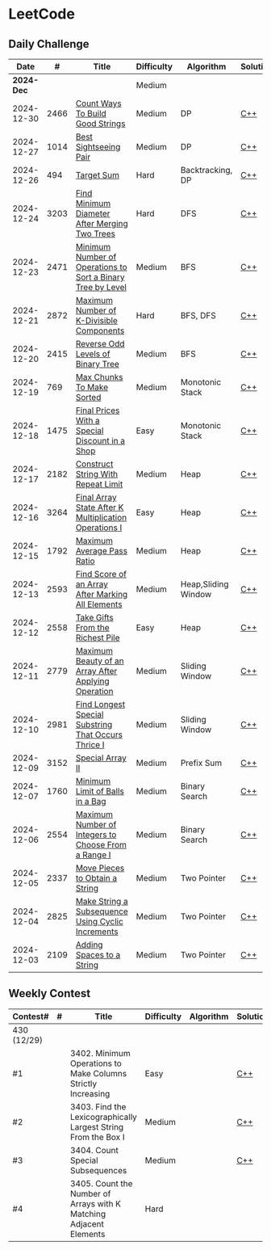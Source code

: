 # LeetCode
## Daily Challenge

| **Date**   |**#**| **Title**    | **Difficulty** | **Algorithm** | **Solution** | 
| ---------- |-----| ------------ | -------------- | ------------- | ------------ |
|**2024-Dec**|     | [](https://leetcode.com/problems//description/)                                                                                                                       | Medium |                   | [](https://github.com/jimmy-hsin/Leetcode-record/tree/main/c++/)                                                                               |
| 2024-12-30 |2466 | [Count Ways To Build Good Strings](https://leetcode.com/problems/count-ways-to-build-good-strings/description/)                                                       | Medium |  DP               | [C++](https://github.com/jimmy-hsin/Leetcode-record/tree/main/c++/2466.%20Count%20Ways%20To%20Build%20Good%20Strings)                          |
| 2024-12-27 |1014 | [Best Sightseeing Pair](https://leetcode.com/problems/best-sightseeing-pair/description/)                                                                             | Medium |  DP               | [C++](https://github.com/jimmy-hsin/Leetcode-record/tree/main/c++/1014.%20Best%20Sightseeing%20Pair)                                           |
| 2024-12-26 | 494 | [Target Sum](https://leetcode.com/problems/target-sum/description/)                                                                                                   | Hard   |  Backtracking, DP | [C++](https://github.com/jimmy-hsin/Leetcode-record/tree/main/c++/494.%20Target%20Sum)                                                         |
| 2024-12-24 |3203 | [Find Minimum Diameter After Merging Two Trees](https://leetcode.com/problems/find-minimum-diameter-after-merging-two-trees/description/)                             | Hard   |  DFS              | [C++](https://github.com/jimmy-hsin/Leetcode-record/tree/main/c++/3203.%20Find%20Minimum%20Diameter%20After%20Merging%20Two%20Trees)           |
| 2024-12-23 |2471 | [Minimum Number of Operations to Sort a Binary Tree by Level](https://leetcode.com/problems/minimum-number-of-operations-to-sort-a-binary-tree-by-level/description/) | Medium |  BFS    | [C++](https://github.com/jimmy-hsin/Leetcode-record/tree/main/c++/2471.%20Minimum%20Number%20of%20Operations%20to%20Sort%20a%20Binary%20Tree%20by%20Level) |
| 2024-12-21 |2872 | [Maximum Number of K-Divisible Components](https://leetcode.com/problems/maximum-number-of-k-divisible-components/description/)                                       | Hard   |  BFS, DFS         | [C++](https://github.com/jimmy-hsin/Leetcode-record/tree/main/c++/2872.%20Maximum%20Number%20of%20K-Divisible%20Components)                    |
| 2024-12-20 |2415 | [Reverse Odd Levels of Binary Tree](https://leetcode.com/problems/reverse-odd-levels-of-binary-tree/description/)                                                     | Medium |  BFS              | [C++](https://github.com/jimmy-hsin/Leetcode-record/tree/main/c++/2415.%20Reverse%20Odd%20Levels%20of%20Binary%20Tree)                         |
| 2024-12-19 | 769 | [Max Chunks To Make Sorted](https://leetcode.com/problems/max-chunks-to-make-sorted/description/)                                                                     | Medium |  Monotonic Stack  | [C++](https://github.com/jimmy-hsin/Leetcode-record/tree/main/c++/769.%20Max%20Chunks%20To%20Make%20Sorted)                                    |
| 2024-12-18 |1475 | [Final Prices With a Special Discount in a Shop](https://leetcode.com/problems/final-prices-with-a-special-discount-in-a-shop/description/)                           | Easy   |  Monotonic Stack  | [C++](https://github.com/jimmy-hsin/Leetcode-record/tree/main/c++/1475.%20Final%20Prices%20With%20a%20Special%20Discount%20in%20a%20Shop)      |
| 2024-12-17 |2182 | [Construct String With Repeat Limit](https://leetcode.com/problems/construct-string-with-repeat-limit/description/)                                                   | Medium |  Heap             | [C++](https://github.com/jimmy-hsin/Leetcode-record/tree/main/c++/2182.%20Construct%20String%20With%20Repeat%20Limit)                          |
| 2024-12-16 |3264 | [Final Array State After K Multiplication Operations I](https://leetcode.com/problems/final-array-state-after-k-multiplication-operations-i/description/)             | Easy   |  Heap             | [C++](https://github.com/jimmy-hsin/Leetcode-record/tree/main/c++/3264.%20Final%20Array%20State%20After%20K%20Multiplication%20Operations%20I) |
| 2024-12-15 |1792 | [Maximum Average Pass Ratio](https://leetcode.com/problems/maximum-average-pass-ratio/description/)                                                                   | Medium |  Heap             | [C++](https://github.com/jimmy-hsin/Leetcode-record/tree/main/c++/1792.%20Maximum%20Average%20Pass%20Ratio)                                    |
| 2024-12-13 |2593 | [Find Score of an Array After Marking All Elements](https://leetcode.com/problems/find-score-of-an-array-after-marking-all-elements/description/)                     | Medium |Heap,Sliding Window| [C++](https://github.com/jimmy-hsin/Leetcode-record/tree/main/c++/2593.%20Find%20Score%20of%20an%20Array%20After%20Marking%20All%20Elements)   |
| 2024-12-12 |2558 | [Take Gifts From the Richest Pile](https://leetcode.com/problems/find-score-of-an-array-after-marking-all-elements/description/)                                      | Easy   |  Heap             | [C++](https://github.com/jimmy-hsin/Leetcode-record/tree/main/c++/2558.%20Take%20Gifts%20From%20the%20Richest%20Pile)                          |
| 2024-12-11 |2779 | [Maximum Beauty of an Array After Applying Operation](https://leetcode.com/problems/maximum-beauty-of-an-array-after-applying-operation/description/)                 | Medium |  Sliding Window   | [C++](https://github.com/jimmy-hsin/Leetcode-record/tree/main/c++/2779.%20Maximum%20Beauty%20of%20an%20Array%20After%20Applying%20Operation)   |
| 2024-12-10 |2981 | [Find Longest Special Substring That Occurs Thrice I](https://leetcode.com/problems/find-longest-special-substring-that-occurs-thrice-i/description/)                 | Medium |  Sliding Window   | [C++](https://github.com/jimmy-hsin/Leetcode-record/tree/main/c++/2981.%20Find%20Longest%20Special%20Substring%20That%20Occurs%20Thrice%20I)   |
| 2024-12-09 |3152 | [Special Array II](https://leetcode.com/problems/special-array-ii/description/)                                                                                       | Medium |  Prefix Sum       | [C++](https://github.com/jimmy-hsin/Leetcode-record/tree/main/c++/3152.%20Special%20Array%20II)                                                |
| 2024-12-07 |1760 | [Minimum Limit of Balls in a Bag](https://leetcode.com/problems/special-array-ii/description/)                                                                        | Medium |  Binary Search    | [C++](https://github.com/jimmy-hsin/Leetcode-record/tree/main/c++/1760.%20Minimum%20Limit%20of%20Balls%20in%20a%20Bag)                         |
| 2024-12-06 |2554 | [Maximum Number of Integers to Choose From a Range I](https://leetcode.com/problems/maximum-number-of-integers-to-choose-from-a-range-i/description/)                 | Medium |  Binary Search    | [C++](https://github.com/jimmy-hsin/Leetcode-record/tree/main/c++/2554.%20Maximum%20Number%20of%20Integers%20to%20Choose%20From%20a%20Range%20I)|
| 2024-12-05 |2337 | [Move Pieces to Obtain a String](https://leetcode.com/problems/move-pieces-to-obtain-a-string/description/)                                                           | Medium |  Two Pointer      | [C++](https://github.com/jimmy-hsin/Leetcode-record/tree/main/c++/2337.%20Move%20Pieces%20to%20Obtain%20a%20String)                            |
| 2024-12-04 |2825 | [Make String a Subsequence Using Cyclic Increments](https://leetcode.com/problems/make-string-a-subsequence-using-cyclic-increments/description/)                     | Medium |  Two Pointer      | [C++](https://github.com/jimmy-hsin/Leetcode-record/tree/main/c++/2825.%20Make%20String%20a%20Subsequence%20Using%20Cyclic%20Increments)       |
| 2024-12-03 |2109 | [Adding Spaces to a String](https://leetcode.com/problems/adding-spaces-to-a-string/description/)                                                                     | Medium |  Two Pointer      | [C++](https://github.com/jimmy-hsin/Leetcode-record/tree/main/c++/2109.%20Adding%20Spaces%20to%20a%20String)                                   |

## Weekly Contest
| **Contest#**   | **#**| **Title**    | **Difficulty** | **Algorithm** | **Solution** | 
| ----------     | ---- | ------------ | -------------- | ------------- | ------------ |
| 430  (12/29)   |      |              |                |               |              |
| #1             |      |3402. Minimum Operations to Make Columns Strictly Increasing         | Easy      |               | [C++](https://github.com/jimmy-hsin/Leetcode-record/tree/main/c++/3402.%20Minimum%20Operations%20to%20Make%20Columns%20Strictly%20Increasing)           |
| #2             |      |3403. Find the Lexicographically Largest String From the Box I       | Medium    |               | [C++](https://github.com/jimmy-hsin/Leetcode-record/tree/main/c++/3403.%20Find%20the%20Lexicographically%20Largest%20String%20From%20the%20Box%20I)     |
| #3             |      |3404. Count Special Subsequences                                     | Medium    |               | [C++](https://github.com/jimmy-hsin/Leetcode-record/tree/main/c++/3404.%20Count%20Special%20Subsequences)                                               |
| #4             |      |3405. Count the Number of Arrays with K Matching Adjacent Elements   | Hard      |               |               |
